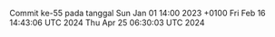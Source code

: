 Commit ke-55 pada tanggal Sun Jan 01 14:00 2023 +0100
Fri Feb 16 14:43:06 UTC 2024
Thu Apr 25 06:30:03 UTC 2024
